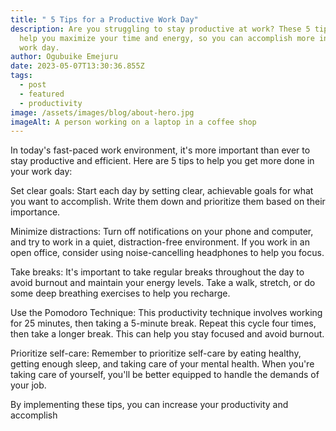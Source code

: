 ```yaml
---
title: " 5 Tips for a Productive Work Day"
description: Are you struggling to stay productive at work? These 5 tips will
  help you maximize your time and energy, so you can accomplish more in your
  work day.
author: Ogubuike Emejuru
date: 2023-05-07T13:30:36.855Z
tags:
  - post
  - featured
  - productivity
image: /assets/images/blog/about-hero.jpg
imageAlt: A person working on a laptop in a coffee shop
---
```

In today's fast-paced work environment, it's more important than ever to stay productive and efficient. Here are 5 tips to help you get more done in your work day:

Set clear goals: Start each day by setting clear, achievable goals for what you want to accomplish. Write them down and prioritize them based on their importance.

Minimize distractions: Turn off notifications on your phone and computer, and try to work in a quiet, distraction-free environment. If you work in an open office, consider using noise-cancelling headphones to help you focus.

Take breaks: It's important to take regular breaks throughout the day to avoid burnout and maintain your energy levels. Take a walk, stretch, or do some deep breathing exercises to help you recharge.

Use the Pomodoro Technique: This productivity technique involves working for 25 minutes, then taking a 5-minute break. Repeat this cycle four times, then take a longer break. This can help you stay focused and avoid burnout.

Prioritize self-care: Remember to prioritize self-care by eating healthy, getting enough sleep, and taking care of your mental health. When you're taking care of yourself, you'll be better equipped to handle the demands of your job.

By implementing these tips, you can increase your productivity and accomplish